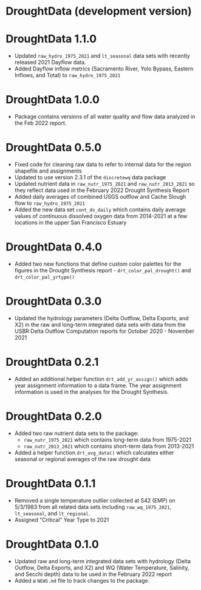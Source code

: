 # DroughtData (development version)

# DroughtData 1.1.0

* Updated `raw_hydro_1975_2021` and `lt_seasonal` data sets with recently released 2021 Dayflow data.
* Added Dayflow inflow metrics (Sacramento River, Yolo Bypass, Eastern Inflows, and Total) to `raw_hydro_1975_2021`

# DroughtData 1.0.0

* Package contains versions of all water quality and flow data analyzed in the Feb 2022 report.

# DroughtData 0.5.0

* Fixed code for cleaning raw data to refer to internal data for the region shapefile and assignments
* Updated to use version 2.3.1 of the `discretewq` data package
* Updated nutrient data in `raw_nutr_1975_2021` and `raw_nutr_2013_2021` so they reflect data used in the February 2022 Drought Synthesis Report
* Added daily averages of combined USGS outflow and Cache Slough flow to `raw_hydro_1975_2021`
* Added the new data set `cont_do_daily` which contains daily average values of continuous dissolved oxygen data from 2014-2021 at a few locations in the upper San Francisco Estuary

# DroughtData 0.4.0

* Added two new functions that define custom color palettes for the figures in the Drought Synthesis report - `drt_color_pal_drought()` and `drt_color_pal_yrtype()`

# DroughtData 0.3.0

* Updated the hydrology parameters (Delta Outflow, Delta Exports, and X2) in the raw and long-term integrated data sets with data from the USBR Delta Outflow Computation reports for October 2020 - November 2021

# DroughtData 0.2.1

* Added an additional helper function `drt_add_yr_assign()` which adds year assignment information to a data frame. The year assignment information is used in the analyses for the Drought Synthesis.

# DroughtData 0.2.0

* Added two raw nutrient data sets to the package: 
  * `raw_nutr_1975_2021` which contains long-term data from 1975-2021
  * `raw_nutr_2013_2021` which contains short-term data from 2013-2021
* Added a helper function `drt_avg_data()` which calculates either seasonal or regional averages of the raw drought data

# DroughtData 0.1.1

* Removed a single temperature outlier collected at S42 (EMP) on 5/3/1983 from all related data sets including `raw_wq_1975_2021`, `lt_seasonal`, and `lt_regional`.
* Assigned "Critical" Year Type to 2021

# DroughtData 0.1.0

* Updated raw and long-term integrated data sets with hydrology (Delta Outflow, Delta Exports, and X2) and WQ (Water Temperature, Salinity, and Secchi depth) data to be used in the February 2022 report
* Added a `NEWS.md` file to track changes to the package.
